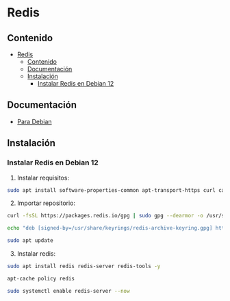 # Redis

## Contenido
- [Redis](#redis)
  - [Contenido](#contenido)
  - [Documentación](#documentación)
  - [Instalación](#instalación)
    - [Instalar Redis en Debian 12](#instalar-redis-en-debian-12)

## Documentación
- [Para Debian](https://www.linuxcapable.com/how-to-install-redis-on-debian-linux/)

## Instalación

### Instalar Redis en Debian 12
1. Instalar requisitos:
```sh
sudo apt install software-properties-common apt-transport-https curl ca-certificates -y
```

2. Importar repositorio:
```sh
curl -fsSL https://packages.redis.io/gpg | sudo gpg --dearmor -o /usr/share/keyrings/redis-archive-keyring.gpg

echo "deb [signed-by=/usr/share/keyrings/redis-archive-keyring.gpg] https://packages.redis.io/deb $(lsb_release -cs) main" | sudo tee /etc/apt/sources.list.d/redis.list

sudo apt update
```

3. Instalar redis:
```sh
sudo apt install redis redis-server redis-tools -y

apt-cache policy redis

sudo systemctl enable redis-server --now
```